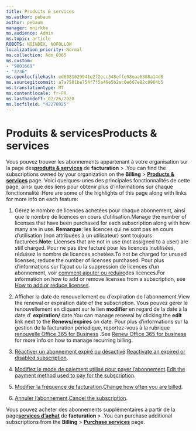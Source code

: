 ```yaml
---
title: Produits & services
ms.author: pebaum
author: pebaum
manager: mnirkhe
ms.audience: Admin
ms.topic: article
ROBOTS: NOINDEX, NOFOLLOW
localization_priority: Normal
ms.collection: Adm_O365
ms.custom:
- "9001669"
- "3736"
ms.openlocfilehash: ed6981629941e2f2ecc348effe98eaa6388a14d8
ms.sourcegitcommit: a7a7581ba754f7f5a46e5b2ec0e667e82c8964b5
ms.translationtype: MT
ms.contentlocale: fr-FR
ms.lasthandoff: 02/26/2020
ms.locfileid: "42278925"
---
```

# <a name="products--services"></a><span data-ttu-id="2c9b0-102">Produits & services</span><span class="sxs-lookup"><span data-stu-id="2c9b0-102">Products & services</span></span>

<span data-ttu-id="2c9b0-103">Vous pouvez trouver les abonnements appartenant à votre organisation sur la page des[**produits & services**](https://go.microsoft.com/fwlink/p/?linkid=842054) de **facturation** > .</span><span class="sxs-lookup"><span data-stu-id="2c9b0-103">You can find the subscriptions owned by your organization on the **Billing** > [**Products & services**](https://go.microsoft.com/fwlink/p/?linkid=842054) page.</span></span> <span data-ttu-id="2c9b0-104">Voici quelques-unes des principales fonctionnalités de cette page, ainsi que des liens pour obtenir plus d’informations sur chaque fonctionnalité :</span><span class="sxs-lookup"><span data-stu-id="2c9b0-104">Here are some of the highlights of this page along with links for more info on each feature:</span></span>

1. <span data-ttu-id="2c9b0-105">Gérez le nombre de licences achetées pour chaque abonnement, ainsi que le nombre de licences en cours d’utilisation.</span><span class="sxs-lookup"><span data-stu-id="2c9b0-105">Manage the number of licenses that have been purchased for each subscription along with how many are in use.</span></span>  <span data-ttu-id="2c9b0-106">**Remarque**: les licences qui ne sont pas en cours d’utilisation (non attribuées à un utilisateur) sont toujours facturées.</span><span class="sxs-lookup"><span data-stu-id="2c9b0-106">**Note**: Licenses that are not in use (not assigned to a user) are still charged.</span></span>  <span data-ttu-id="2c9b0-107">Pour ne pas être facturé pour les licences inutilisées, réduisez le nombre de licences achetées.</span><span class="sxs-lookup"><span data-stu-id="2c9b0-107">To not be charged for unused licenses, reduce the number of licenses purchased.</span></span> <span data-ttu-id="2c9b0-108">Pour plus d’informations sur l’ajout ou la suppression de licences d’un abonnement, voir [comment ajouter ou réduire](https://docs.microsoft.com/alchemyinsights/how-to-add-or-reduce-licenses)des licences.</span><span class="sxs-lookup"><span data-stu-id="2c9b0-108">For information on how to add or remove licenses from a subscription, see [How to add or reduce licenses](https://docs.microsoft.com/alchemyinsights/how-to-add-or-reduce-licenses).</span></span>

2. <span data-ttu-id="2c9b0-109">Afficher la date de renouvellement ou d’expiration de l’abonnement.</span><span class="sxs-lookup"><span data-stu-id="2c9b0-109">View the renewal or expiration date of the subscription.</span></span>  <span data-ttu-id="2c9b0-110">Vous pouvez gérer le renouvellement en cliquant sur le lien **modifier** en regard de la date à la date d' **expiration/** date.</span><span class="sxs-lookup"><span data-stu-id="2c9b0-110">You can manage renewal by clicking the **edit** link next to the **Renews/expires** on date.</span></span>  <span data-ttu-id="2c9b0-111">Pour plus d’informations sur la gestion de la facturation périodique, reportez-vous à la rubrique [renouvelle Office 365 for Business](https://go.microsoft.com/fwlink/?linkid=2119216) .</span><span class="sxs-lookup"><span data-stu-id="2c9b0-111">See [Renew Office 365 for business](https://go.microsoft.com/fwlink/?linkid=2119216) for more info on how to manage recurring billing.</span></span>

3. <span data-ttu-id="2c9b0-112">[Réactiver un abonnement expiré ou désactivé](https://go.microsoft.com/fwlink/?linkid=2117519).</span><span class="sxs-lookup"><span data-stu-id="2c9b0-112">[Reactivate an expired or disabled subscription](https://go.microsoft.com/fwlink/?linkid=2117519).</span></span>

4. <span data-ttu-id="2c9b0-113">[Modifiez le mode de paiement utilisé pour payer l’abonnement](https://go.microsoft.com/fwlink/?linkid=2117167).</span><span class="sxs-lookup"><span data-stu-id="2c9b0-113">[Edit the payment method used to pay for the subscription](https://go.microsoft.com/fwlink/?linkid=2117167).</span></span>

5. <span data-ttu-id="2c9b0-114">[Modifier la fréquence de facturation](https://go.microsoft.com/fwlink/?linkid=2119112).</span><span class="sxs-lookup"><span data-stu-id="2c9b0-114">[Change how often you are billed](https://go.microsoft.com/fwlink/?linkid=2119112).</span></span>

6. <span data-ttu-id="2c9b0-115">[Annuler l’abonnement](https://go.microsoft.com/fwlink/?linkid=2119113).</span><span class="sxs-lookup"><span data-stu-id="2c9b0-115">[Cancel the subscription](https://go.microsoft.com/fwlink/?linkid=2119113).</span></span>

<span data-ttu-id="2c9b0-116">Vous pouvez acheter des abonnements supplémentaires à partir de la page[**services d’achat**](https://go.microsoft.com/fwlink/p/?linkid=868433) de **facturation** > .</span><span class="sxs-lookup"><span data-stu-id="2c9b0-116">You can purchase additional subscriptions from the **Billing** > [**Purchase services**](https://go.microsoft.com/fwlink/p/?linkid=868433) page.</span></span>
